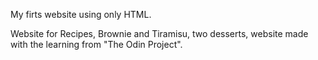 My firts website using only HTML.

Website for Recipes, Brownie and Tiramisu, two desserts, website made with the learning from "The Odin Project".
